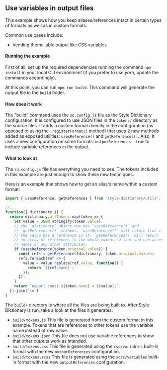 ## Use variables in output files

This example shows how you keep aliases/references intact in certain types of formats as well as in custom formats.

Common use cases include:

- Vending theme-able output like CSS variables

#### Running the example

First of all, set up the required dependencies running the command `npm install` in your local CLI environment (if you prefer to use _yarn_, update the commands accordingly).

At this point, you can run `npm run build`. This command will generate the output file in the `build` folder.

#### How does it work

The "build" command uses the `sd.config.js` file as the Style Dictionary configuration. It is configured to use JSON files in the `tokens/` directory as the source files. It adds a custom format directly in the configuration (as opposed to using the `.registerFormat()` method) that uses 2 new methods added as exposed utilities: `usesReference()` and `getReferences()`. Also, it uses a new configuration on some formats: `outputReferences: true` to include variable references in the output.

#### What to look at

The `sd.config.js` file has everything you need to see. The tokens included in this example are just enough to show these new techniques.

Here is an example that shows how to get an alias's name within a custom format:

```javascript
import { usesReference, getReferences } from 'style-dictionary/utils';

//...
function({ dictionary }) {
  return dictionary.allTokens.map(token => {
    let value = JSON.stringify(token.value);
    // the `dictionary` object now has `usesReference()` and
    // `getReferences()` methods. `usesReference()` will return true if
    // the value has a reference in it. `getReferences()` will return
    // an array of references to the whole tokens so that you can access their
    // names or any other attributes.
    if (usesReference(token.original.value)) {
      const refs = getReferences(dictionary, token.original.value);
      refs.forEach(ref => {
        value = value.replace(ref.value, function() {
          return `${ref.name}`;
        });
      });
    }
    return `export const ${token.name} = ${value};`
  }).join(`\n`)
}
```

The `build/` directory is where all the files are being built to. After Style Dictionary is run, take a look at the files it generates:

- `build/tokens.js` This file is generated from the custom format in this example. Tokens that are references to other tokens use the variable name instead of raw value.
- `build/tokens.json` This file does not use variable references to show that other outputs work as intended.
- `build/tokens.css` This file is generated using the `css/variables` built-in format with the new `outputReferences` configuration.
- `build/tokens.scss` This file is generated using the `scss/variables` built-in format with the new `outputReferences` configuration.
